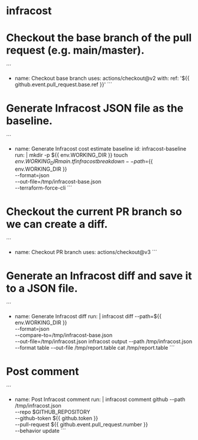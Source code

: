 # infracost

# Checkout the base branch of the pull request (e.g. main/master).

´´´

- name: Checkout base branch
  uses: actions/checkout@v2
  with:
  ref: '${{ github.event.pull_request.base.ref }}'
  ´´´

# Generate Infracost JSON file as the baseline.

´´´

- name: Generate Infracost cost estimate baseline
  id: infracost-baseline
  run: |
  mkdir -p ${{ env.WORKING_DIR }}
    touch ${{ env.WORKING_DIR }}main.tf
    infracost breakdown --path=${{ env.WORKING_DIR }} \
   --format=json \
   --out-file=/tmp/infracost-base.json \
   --terraform-force-cli
  ´´´

# Checkout the current PR branch so we can create a diff.

´´´

- name: Checkout PR branch
  uses: actions/checkout@v3
  ´´´

# Generate an Infracost diff and save it to a JSON file.

´´´

- name: Generate Infracost diff
  run: |
  infracost diff --path=${{ env.WORKING_DIR }} \
   --format=json \
   --compare-to=/tmp/infracost-base.json \
   --out-file=/tmp/infracost.json
  infracost output --path /tmp/infracost.json --format table --out-file /tmp/report.table
  cat /tmp/report.table
  ´´´

# Post comment

´´´

- name: Post Infracost comment
  run: |
  infracost comment github --path /tmp/infracost.json \
   --repo $GITHUB_REPOSITORY \
   --github-token ${{ github.token }} \
   --pull-request ${{ github.event.pull_request.number }} \
   --behavior update
  ´´´
